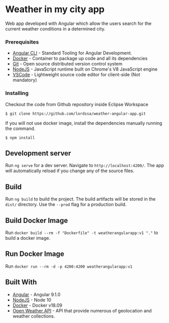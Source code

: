 # Weather in my city app

Web app developed with Angular which allow the users search for the current weather conditions in a determined city.

### Prerequisites

* [Angular CLI](https://github.com/angular/angular-cli) - Standard Tooling for Angular Development.
* [Docker](https://www.docker.com) - Container to package up code and all its dependencies
* [Git](https://git-scm.com/downloads) - Open source distributed version control system
* [NodeJS](https://nodejs.org) - JavaScript runtime built on Chrome's V8 JavaScript engine
* [VSCode](https://code.visualstudio.com) - Lightweight source code editor for client-side (Not mandatory)

### Installing

Checkout the code from Github repository inside Eclipse Workspace 
```
$ git clone https://github.com/lordssa/weather-angular-app.git
```
If you will not use docker image, install the dependencies manually running the command.
```
$ npm install 
```

## Development server

Run `ng serve` for a dev server. Navigate to `http://localhost:4200/`. The app will automatically reload if you change any of the source files.

## Build

Run `ng build` to build the project. The build artifacts will be stored in the `dist/` directory. Use the `--prod` flag for a production build.

## Build Docker Image
Run `docker build --rm -f "Dockerfile" -t weatherangularapp:v1 "."` to build a docker image.

## Run Docker Image
Run `docker run --rm -d -p 4200:4200 weatherangularapp:v1`

## Built With

* [Angular](https://angular.io/) - Angular 9.1.0
* [NodeJS](https://nodejs.org) - Node 10
* [Docker](https://www.docker.com) - Docker v18.09
* [Open Weather API](https://openweathermap.org/) - API that provide numerous of geolocation and weather collections.